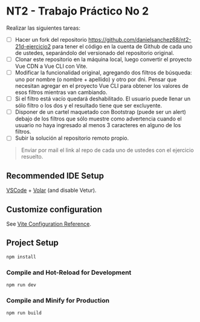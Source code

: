 # NT2 - Trabajo Práctico No 2

Realizar las siguientes tareas:
* [ ] Hacer un fork del repositorio https://github.com/danielsanchez68/nt2-21d-ejercicio2 para
tener el código en la cuenta de Github de cada uno de ustedes, separándolo del versionado
del repositorio original.
* [ ] Clonar este repositorio en la máquina local, luego convertir el proyecto Vue CDN a Vue
CLI con Vite.
* [ ] Modificar la funcionalidad original, agregando dos filtros de búsqueda: uno por nombre (o
nombre + apellido) y otro por dni. Pensar que necesitan agregar en el proyecto Vue CLI
para obtener los valores de esos filtros mientras van cambiando.
* [ ] Si el filtro está vacío quedará deshabilitado. El usuario puede llenar un sólo filtro o los dos y
el resultado tiene que ser excluyente.
* [ ] Disponer de un cartel maquetado con Bootstrap (puede ser un alert) debajo de los filtros que
sólo muestre como advertencia cuando el usuario no haya ingresado al menos 3 caracteres
en alguno de los filtros.
* [ ] Subir la solución al repositorio remoto propio.

> Enviar por mail el link al repo de cada uno de ustedes con el ejercicio resuelto.

## Recommended IDE Setup

[VSCode](https://code.visualstudio.com/) + [Volar](https://marketplace.visualstudio.com/items?itemName=Vue.volar) (and disable Vetur).

## Customize configuration

See [Vite Configuration Reference](https://vite.dev/config/).

## Project Setup

```sh
npm install
```

### Compile and Hot-Reload for Development

```sh
npm run dev
```

### Compile and Minify for Production

```sh
npm run build
```
